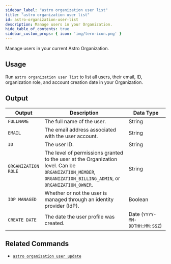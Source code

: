 ```yaml
---
sidebar_label: "astro organization user list"
title: "astro organization user list"
id: astro-organization-user-list
description: Manage users in your Organization.
hide_table_of_contents: true
sidebar_custom_props: { icon: 'img/term-icon.png' } 
---
```


Manage users in your current Astro Organization.

## Usage

Run `astro organization user list` to list all users, their email, ID, organization role, and account creation date in your Organization.

## Output

| Output              | Description                                                                                                                                                  | Data Type                     |
| ------------------- | ------------------------------------------------------------------------------------------------------------------------------------------------------------ | ----------------------------- |
| `FULLNAME`          | The full name of the user.                                                                                                                                   | String                        |
| `EMAIL`             | The email address associated with the user account.                                                                                                          | String                        |
| `ID`                | The user ID.                                                                                                                                                 | String                        |
| `ORGANIZATION ROLE` | The level of permissions granted to the user at the Organization level. Can be `ORGANIZATION_MEMBER`, `ORGANIZATION_BILLING_ADMIN`, or `ORGANIZATION_OWNER`. | String                        |
| `IDP MANAGED`       | Whether or not the user is managed through an identity provider (IdP).                                                                                       | Boolean                       |
| `CREATE DATE`       | The date the user profile was created.                                                                                                                       | Date (`YYYY-MM-DDTHH:MM:SSZ`) |

## Related Commands

- [`astro organization user update`](cli/astro-workspace-switch.md)
